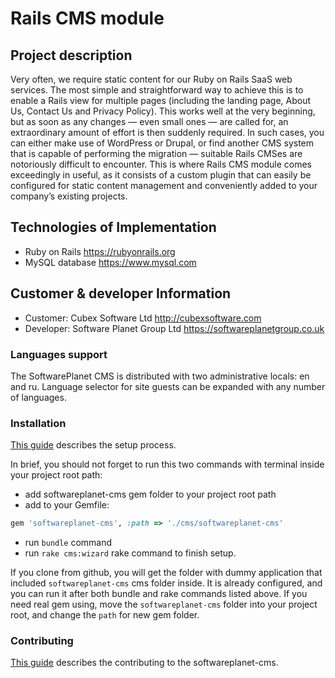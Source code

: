 # Rails CMS module

## Project description

Very often, we require static content for our Ruby on Rails SaaS web services. The most simple and straightforward way to achieve this is to enable a Rails view for multiple pages (including the landing page, About Us, Contact Us and Privacy Policy). This works well at the very beginning, but as soon as any changes — even small ones — are called for, an extraordinary amount of effort is then suddenly required. In such cases, you can either make use of WordPress or Drupal, or find another CMS system that is capable of performing the migration — suitable Rails CMSes are notoriously difficult to encounter. This is where Rails CMS module comes exceedingly in useful, as it consists of a custom plugin that can easily be configured for static content management and conveniently added to your company’s existing projects.

## Technologies of Implementation

* Ruby on Rails https://rubyonrails.org
* MySQL database https://www.mysql.com

## Customer & developer Information

* Customer: Cubex Software Ltd http://cubexsoftware.com
* Developer: Software Planet Group Ltd https://softwareplanetgroup.co.uk



### Languages support

The SoftwarePlanet CMS is distributed with two administrative locals: en and ru.
Language selector for site guests can be expanded with any number of languages.

### Installation

[This guide](http://htmlpreview.github.io/?https://raw.github.com/softwareplanet/rails-cms-module/master/guide/compiled/setup.html)
describes the setup process.

In brief, you should not forget to run this two commands with terminal inside your project root path:

- add softwareplanet-cms gem folder to your project root path
- add to your Gemfile:

```ruby
gem 'softwareplanet-cms', :path => './cms/softwareplanet-cms'
```
- run `bundle` command
- run `rake cms:wizard` rake command to finish setup.

If you clone from github, you will get the folder with dummy application that included `softwareplanet-cms` cms 
folder inside. It is already configured, and you can run it after both bundle and rake commands listed above.
If you need real gem using, move the `softwareplanet-cms` folder into your project root, and change the `path` for new gem folder.

### Contributing

[This guide](http://htmlpreview.github.io/?https://raw.github.com/softwareplanet/rails-cms-module/master/guide/compiled/contributing.html)
describes the contributing to the softwareplanet-cms.
